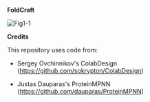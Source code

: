 **FoldCraft**

![Fig1-1](https://github.com/user-attachments/assets/b7612207-be45-410d-aaff-fc2586ea765e)


**Credits**

This repository uses code from:

* Sergey Ovchinnikov's ColabDesign (https://github.com/sokrypton/ColabDesign)

* Justas Dauparas's ProteinMPNN (https://github.com/dauparas/ProteinMPNN)
